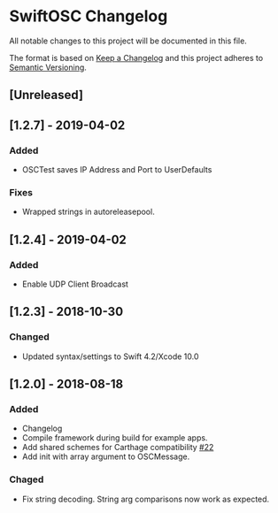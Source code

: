 #  SwiftOSC Changelog

All notable changes to this project will be documented in this file.

The format is based on [Keep a Changelog](http://keepachangelog.com/en/1.0.0/)
and this project adheres to [Semantic Versioning](http://semver.org/spec/v2.0.0.html).

## [Unreleased]

## [1.2.7] - 2019-04-02
### Added
- OSCTest saves IP Address and Port to UserDefaults

### Fixes
- Wrapped strings in autoreleasepool.

## [1.2.4] - 2019-04-02
### Added
- Enable UDP Client Broadcast

## [1.2.3] - 2018-10-30
### Changed
- Updated syntax/settings to Swift 4.2/Xcode 10.0

## [1.2.0] - 2018-08-18
### Added
- Changelog
- Compile framework during build for example apps.
- Add shared schemes for Carthage compatibility [#22](https://github.com/devinroth/SwiftOSC/pull/22)
- Add init with array argument to OSCMessage.

### Chaged
- Fix string decoding. String arg comparisons now work as expected.
